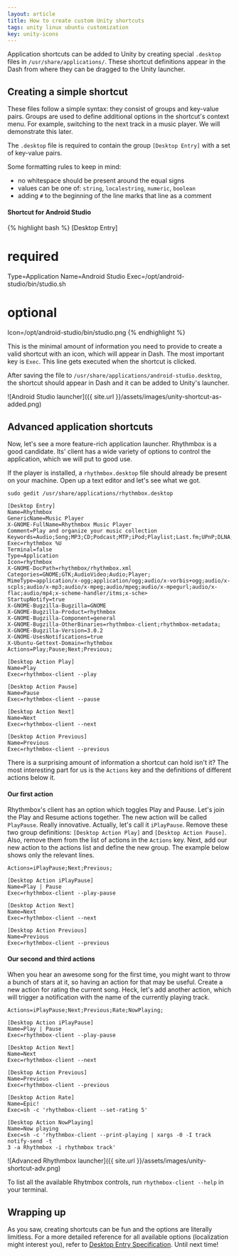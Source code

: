 ```yaml
---
layout: article
title: How to create custom Unity shortcuts
tags: unity linux ubuntu customization
key: unity-icons
---
```


Application shortcuts can be added to Unity by creating special `.desktop` files
in `/usr/share/applications/`. These shortcut definitions appear in the Dash from
where they can be dragged to the Unity launcher.

## Creating a simple shortcut

These files follow a simple syntax: they consist of groups and key-value
pairs. Groups are used to define additional options in the shortcut's context menu.
For example, switching to the next track in a music player. We will demonstrate
this later.

The `.desktop` file is required to contain the group `[Desktop Entry]` with a set of
key-value pairs.

Some formatting rules to keep in mind:

  - no whitespace should be present around the equal signs
  - values can be one of: `string`, `localestring`, `numeric`, `boolean`
  - adding `#` to the beginning of the line marks that line as a comment

#### Shortcut for Android Studio

{% highlight bash %}
[Desktop Entry]

# required
Type=Application
Name=Android Studio
Exec=/opt/android-studio/bin/studio.sh
# optional
Icon=/opt/android-studio/bin/studio.png
{% endhighlight %}

This is the minimal amount of information you need to provide to create a valid
shortcut with an icon, which will appear in Dash. The most important key is `Exec`.
This line gets executed when the shortcut is clicked.

After saving the file to `/usr/share/applications/android-studio.desktop`,
the shortcut should appear in Dash and it can be added to Unity's launcher.

![Android Studio launcher]({{ site.url }}/assets/images/unity-shortcut-as-added.png)

## Advanced application shortcuts

Now, let's see a more feature-rich application launcher. Rhythmbox is a good
candidate. Its' client has a wide variety of options to control the application,
which we will put to good use.

If the player is installed, a `rhythmbox.desktop` file should already be present
on your machine. Open up a text editor and let's see what we got.

`sudo gedit /usr/share/applications/rhythmbox.desktop`

```shell
[Desktop Entry]
Name=Rhythmbox
GenericName=Music Player
X-GNOME-FullName=Rhythmbox Music Player
Comment=Play and organize your music collection
Keywords=Audio;Song;MP3;CD;Podcast;MTP;iPod;Playlist;Last.fm;UPnP;DLNA;Radio;
Exec=rhythmbox %U
Terminal=false
Type=Application
Icon=rhythmbox
X-GNOME-DocPath=rhythmbox/rhythmbox.xml
Categories=GNOME;GTK;AudioVideo;Audio;Player;
MimeType=application/x-ogg;application/ogg;audio/x-vorbis+ogg;audio/x-scpls;audio/x-mp3;audio/x-mpeg;audio/mpeg;audio/x-mpegurl;audio/x-flac;audio/mp4;x-scheme-handler/itms;x-sche>
StartupNotify=true
X-GNOME-Bugzilla-Bugzilla=GNOME
X-GNOME-Bugzilla-Product=rhythmbox
X-GNOME-Bugzilla-Component=general
X-GNOME-Bugzilla-OtherBinaries=rhythmbox-client;rhythmbox-metadata;
X-GNOME-Bugzilla-Version=3.0.2
X-GNOME-UsesNotifications=true
X-Ubuntu-Gettext-Domain=rhythmbox
Actions=Play;Pause;Next;Previous;

[Desktop Action Play]
Name=Play
Exec=rhythmbox-client --play

[Desktop Action Pause]
Name=Pause
Exec=rhythmbox-client --pause

[Desktop Action Next]
Name=Next
Exec=rhythmbox-client --next

[Desktop Action Previous]
Name=Previous
Exec=rhythmbox-client --previous           
```

There is a surprising amount of information a shortcut can hold isn't it?
The most interesting part for us is the `Actions` key and the definitions
of different actions below it.

#### Our first action

Rhythmbox's client has an option which toggles Play and Pause. Let's join the
Play and Resume actions together. The new action will be called `PlayPause`.
Really innovative. Actually, let's call it `iPlayPause`. Remove these two
group definitions: `[Desktop Action Play]` and `[Desktop Action Pause]`. Also,
remove them from the list of actions in the `Actions` key. Next, add our new
action to the actions list and define the new group. The example below shows only
the relevant lines.

```shell
Actions=iPlayPause;Next;Previous;

[Desktop Action iPlayPause]
Name=Play | Pause
Exec=rhythmbox-client --play-pause

[Desktop Action Next]
Name=Next
Exec=rhythmbox-client --next

[Desktop Action Previous]
Name=Previous
Exec=rhythmbox-client --previous           
```

#### Our second and third actions

When you hear an awesome song for the first time, you might want to throw
a bunch of stars at it, so having an action for that may be useful. Create
a new action for rating the current song. Heck, let's add another action,
which will trigger a notification with the name of the currently playing track.

```shell
Actions=iPlayPause;Next;Previous;Rate;NowPlaying;

[Desktop Action iPlayPause]
Name=Play | Pause
Exec=rhythmbox-client --play-pause

[Desktop Action Next]
Name=Next
Exec=rhythmbox-client --next

[Desktop Action Previous]
Name=Previous
Exec=rhythmbox-client --previous

[Desktop Action Rate]                                                                                             
Name=Epic!
Exec=sh -c 'rhythmbox-client --set-rating 5'

[Desktop Action NowPlaying]
Name=Now playing
Exec=sh -c 'rhythmbox-client --print-playing | xargs -0 -I track notify-send -t
3 -a Rhythmbox -i rhythmbox track'
```

![Advanced Rhythmbox launcher]({{ site.url }}/assets/images/unity-shortcut-adv.png)

To list all the available Rhytmbox controls, run `rhythmbox-client --help` in
your terminal.

## Wrapping up

As you saw, creating shortcuts can be fun and the options are literally limitless.
For a more detailed reference for all available options (localization might interest you),
refer to [Desktop Entry Specification](http://standards.freedesktop.org/desktop-entry-spec/desktop-entry-spec-latest.html).
Until next time!
